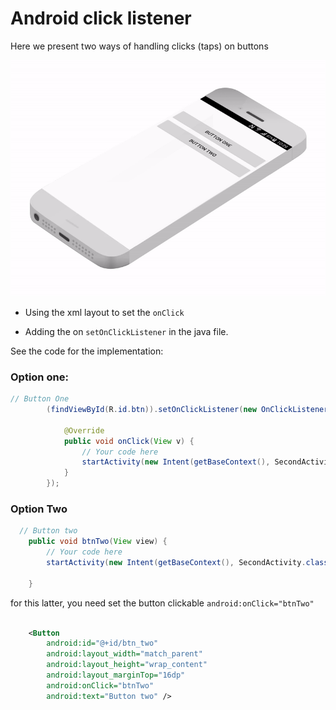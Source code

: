 # Android click listener

Here we present two ways of handling clicks (taps) on buttons


![Button onclick](display/intent.gif)



- Using the xml layout to set the ```onClick```

- Adding the on ```setOnClickListener``` in the java file.

See the code for the implementation:


### Option one:

```java
// Button One
        (findViewById(R.id.btn)).setOnClickListener(new OnClickListener() {

            @Override
            public void onClick(View v) {
                // Your code here
                startActivity(new Intent(getBaseContext(), SecondActivity.class));
            }
        });

```

### Option Two

```java
  // Button two
    public void btnTwo(View view) {
        // Your code here
        startActivity(new Intent(getBaseContext(), SecondActivity.class));

    }
```

for this latter, you need set the button clickable ```android:onClick="btnTwo"```

```xml

    <Button
        android:id="@+id/btn_two"
        android:layout_width="match_parent"
        android:layout_height="wrap_content"
        android:layout_marginTop="16dp"
        android:onClick="btnTwo"
        android:text="Button two" />

```
